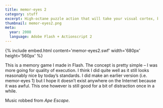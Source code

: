 ```yaml
---
title: memor-eyes 2
category: stuff
excerpt: High-octane puzzle action that will take your visual cortex, break it's back, and make it humble.
thumbnail: memor-eyes2.png
meta:
  year: 2008
  language: Adobe Flash + Actionscript 2
---
```


{% include embed.html content='memor-eyes2.swf' width='680px' height='560px' %}

This is a memory game I made in Flash. The concept is pretty simple – I was more going for quality of execution. I think I did quite well as it still looks reasonably nice by today’s standards. I did make an earlier version (i.e. memor-eyes 1) but I hope it doesn’t exist anywhere on the Internet because it was awful. This one however is still good for a bit of distraction once in a while.

Music robbed from _Ape Escape_.
